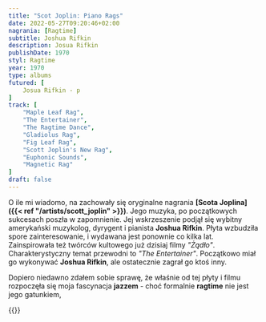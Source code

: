 ```yaml
---
title: "Scot Joplin: Piano Rags"
date: 2022-05-27T09:20:46+02:00
nagrania: [Ragtime]
subtitle: Joshua Rifkin
description: Josua Rifkin
publishDate: 1970
styl: Ragtime
year: 1970
type: albums
futured: [
    Josua Rifkin - p
]
track: [
    "Maple Leaf Rag",
    "The Entertainer",
    "The Ragtime Dance",
    "Gladiolus Rag",
    "Fig Leaf Rag",
    "Scott Joplin's New Rag",
    "Euphonic Sounds",
    "Magnetic Rag"
]
draft: false
---
```

O ile mi wiadomo, na zachowały się oryginalne nagrania __[Scota Joplina]({{< ref "/artists/scott_joplin" >}})__. Jego muzyka, po początkowych
sukcesach poszła w zapomnienie. Jej wskrzeszenie podjął się wybitny amerykański muzykolog, dyrygent i pianista
__Joshua Rifkin__. Płyta wzbudziła spore zainteresowanie, i wydawana jest ponownie co kilka lat.
Zainspirowała też twórców kultowego już dzisiaj filmy _"Żądło"_. Charakterystyczny temat przewodni to
_"The Entertainer"_. Początkowo miał go wykonywać __Joshua Rifkin__, ale ostatecznie zagrał go ktoś inny.

Dopiero niedawno zdałem sobie sprawę, że właśnie od tej płyty i filmu rozpoczęła się moja fascynacja
__jazzem__ - choć formalnie __ragtime__ nie jest jego gatunkiem, 

{{<youtube-playlist id="OLAK5uy_kN9IIegXLZCUU822-xT3qTlbQ7d4yk140">}}